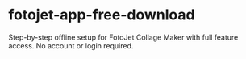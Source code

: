 # fotojet-app-free-download
Step-by-step offline setup for FotoJet Collage Maker with full feature access. No account or login required.
